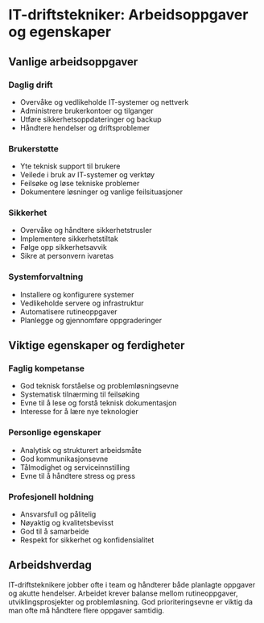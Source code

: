 # IT-driftstekniker: Arbeidsoppgaver og egenskaper

## Vanlige arbeidsoppgaver

### Daglig drift
- Overvåke og vedlikeholde IT-systemer og nettverk
- Administrere brukerkontoer og tilganger
- Utføre sikkerhetsoppdateringer og backup
- Håndtere hendelser og driftsproblemer

### Brukerstøtte
- Yte teknisk support til brukere
- Veilede i bruk av IT-systemer og verktøy
- Feilsøke og løse tekniske problemer
- Dokumentere løsninger og vanlige feilsituasjoner

### Sikkerhet
- Overvåke og håndtere sikkerhetstrusler
- Implementere sikkerhetstiltak
- Følge opp sikkerhetsavvik
- Sikre at personvern ivaretas

### Systemforvaltning
- Installere og konfigurere systemer
- Vedlikeholde servere og infrastruktur
- Automatisere rutineoppgaver
- Planlegge og gjennomføre oppgraderinger

## Viktige egenskaper og ferdigheter

### Faglig kompetanse
- God teknisk forståelse og problemløsningsevne
- Systematisk tilnærming til feilsøking
- Evne til å lese og forstå teknisk dokumentasjon
- Interesse for å lære nye teknologier

### Personlige egenskaper
- Analytisk og strukturert arbeidsmåte
- God kommunikasjonsevne
- Tålmodighet og serviceinnstilling
- Evne til å håndtere stress og press

### Profesjonell holdning
- Ansvarsfull og pålitelig
- Nøyaktig og kvalitetsbevisst
- God til å samarbeide
- Respekt for sikkerhet og konfidensialitet

## Arbeidshverdag
IT-driftsteknikere jobber ofte i team og håndterer både planlagte oppgaver og akutte hendelser. Arbeidet krever balanse mellom rutineoppgaver, utviklingsprosjekter og problemløsning. God prioriteringsevne er viktig da man ofte må håndtere flere oppgaver samtidig.